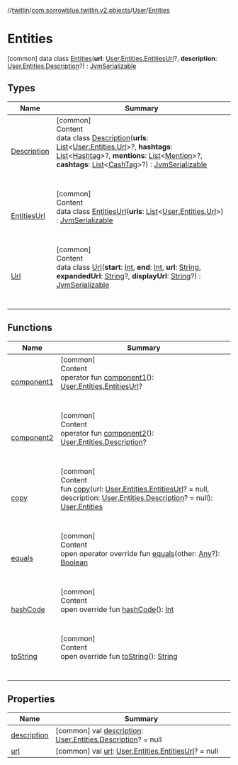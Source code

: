 //[twitlin](../../../index.md)/[com.sorrowblue.twitlin.v2.objects](../../index.md)/[User](../index.md)/[Entities](index.md)



# Entities  
 [common] data class [Entities](index.md)(**url**: [User.Entities.EntitiesUrl](-entities-url/index.md)?, **description**: [User.Entities.Description](-description/index.md)?) : [JvmSerializable](../../../com.sorrowblue.twitlin.annotation/-jvm-serializable/index.md)   


## Types  
  
|  Name|  Summary| 
|---|---|
| <a name="com.sorrowblue.twitlin.v2.objects/User.Entities.Description///PointingToDeclaration/"></a>[Description](-description/index.md)| <a name="com.sorrowblue.twitlin.v2.objects/User.Entities.Description///PointingToDeclaration/"></a>[common]  <br>Content  <br>data class [Description](-description/index.md)(**urls**: [List](https://kotlinlang.org/api/latest/jvm/stdlib/kotlin.collections/-list/index.html)<[User.Entities.Url](-url/index.md)>?, **hashtags**: [List](https://kotlinlang.org/api/latest/jvm/stdlib/kotlin.collections/-list/index.html)<[Hashtag](../../-hashtag/index.md)>?, **mentions**: [List](https://kotlinlang.org/api/latest/jvm/stdlib/kotlin.collections/-list/index.html)<[Mention](../../-mention/index.md)>?, **cashtags**: [List](https://kotlinlang.org/api/latest/jvm/stdlib/kotlin.collections/-list/index.html)<[CashTag](../../-cash-tag/index.md)>?) : [JvmSerializable](../../../com.sorrowblue.twitlin.annotation/-jvm-serializable/index.md)  <br><br><br>
| <a name="com.sorrowblue.twitlin.v2.objects/User.Entities.EntitiesUrl///PointingToDeclaration/"></a>[EntitiesUrl](-entities-url/index.md)| <a name="com.sorrowblue.twitlin.v2.objects/User.Entities.EntitiesUrl///PointingToDeclaration/"></a>[common]  <br>Content  <br>data class [EntitiesUrl](-entities-url/index.md)(**urls**: [List](https://kotlinlang.org/api/latest/jvm/stdlib/kotlin.collections/-list/index.html)<[User.Entities.Url](-url/index.md)>) : [JvmSerializable](../../../com.sorrowblue.twitlin.annotation/-jvm-serializable/index.md)  <br><br><br>
| <a name="com.sorrowblue.twitlin.v2.objects/User.Entities.Url///PointingToDeclaration/"></a>[Url](-url/index.md)| <a name="com.sorrowblue.twitlin.v2.objects/User.Entities.Url///PointingToDeclaration/"></a>[common]  <br>Content  <br>data class [Url](-url/index.md)(**start**: [Int](https://kotlinlang.org/api/latest/jvm/stdlib/kotlin/-int/index.html), **end**: [Int](https://kotlinlang.org/api/latest/jvm/stdlib/kotlin/-int/index.html), **url**: [String](https://kotlinlang.org/api/latest/jvm/stdlib/kotlin/-string/index.html), **expandedUrl**: [String](https://kotlinlang.org/api/latest/jvm/stdlib/kotlin/-string/index.html)?, **displayUrl**: [String](https://kotlinlang.org/api/latest/jvm/stdlib/kotlin/-string/index.html)?) : [JvmSerializable](../../../com.sorrowblue.twitlin.annotation/-jvm-serializable/index.md)  <br><br><br>


## Functions  
  
|  Name|  Summary| 
|---|---|
| <a name="com.sorrowblue.twitlin.v2.objects/User.Entities/component1/#/PointingToDeclaration/"></a>[component1](component1.md)| <a name="com.sorrowblue.twitlin.v2.objects/User.Entities/component1/#/PointingToDeclaration/"></a>[common]  <br>Content  <br>operator fun [component1](component1.md)(): [User.Entities.EntitiesUrl](-entities-url/index.md)?  <br><br><br>
| <a name="com.sorrowblue.twitlin.v2.objects/User.Entities/component2/#/PointingToDeclaration/"></a>[component2](component2.md)| <a name="com.sorrowblue.twitlin.v2.objects/User.Entities/component2/#/PointingToDeclaration/"></a>[common]  <br>Content  <br>operator fun [component2](component2.md)(): [User.Entities.Description](-description/index.md)?  <br><br><br>
| <a name="com.sorrowblue.twitlin.v2.objects/User.Entities/copy/#com.sorrowblue.twitlin.v2.objects.User.Entities.EntitiesUrl?#com.sorrowblue.twitlin.v2.objects.User.Entities.Description?/PointingToDeclaration/"></a>[copy](copy.md)| <a name="com.sorrowblue.twitlin.v2.objects/User.Entities/copy/#com.sorrowblue.twitlin.v2.objects.User.Entities.EntitiesUrl?#com.sorrowblue.twitlin.v2.objects.User.Entities.Description?/PointingToDeclaration/"></a>[common]  <br>Content  <br>fun [copy](copy.md)(url: [User.Entities.EntitiesUrl](-entities-url/index.md)? = null, description: [User.Entities.Description](-description/index.md)? = null): [User.Entities](index.md)  <br><br><br>
| <a name="kotlin/Any/equals/#kotlin.Any?/PointingToDeclaration/"></a>[equals](../../../com.sorrowblue.twitlin.v2.users/-users-api/-expansion/-companion/index.md#%5Bkotlin%2FAny%2Fequals%2F%23kotlin.Any%3F%2FPointingToDeclaration%2F%5D%2FFunctions%2F1930806739)| <a name="kotlin/Any/equals/#kotlin.Any?/PointingToDeclaration/"></a>[common]  <br>Content  <br>open operator override fun [equals](../../../com.sorrowblue.twitlin.v2.users/-users-api/-expansion/-companion/index.md#%5Bkotlin%2FAny%2Fequals%2F%23kotlin.Any%3F%2FPointingToDeclaration%2F%5D%2FFunctions%2F1930806739)(other: [Any](https://kotlinlang.org/api/latest/jvm/stdlib/kotlin/-any/index.html)?): [Boolean](https://kotlinlang.org/api/latest/jvm/stdlib/kotlin/-boolean/index.html)  <br><br><br>
| <a name="kotlin/Any/hashCode/#/PointingToDeclaration/"></a>[hashCode](../../../com.sorrowblue.twitlin.v2.users/-users-api/-expansion/-companion/index.md#%5Bkotlin%2FAny%2FhashCode%2F%23%2FPointingToDeclaration%2F%5D%2FFunctions%2F1930806739)| <a name="kotlin/Any/hashCode/#/PointingToDeclaration/"></a>[common]  <br>Content  <br>open override fun [hashCode](../../../com.sorrowblue.twitlin.v2.users/-users-api/-expansion/-companion/index.md#%5Bkotlin%2FAny%2FhashCode%2F%23%2FPointingToDeclaration%2F%5D%2FFunctions%2F1930806739)(): [Int](https://kotlinlang.org/api/latest/jvm/stdlib/kotlin/-int/index.html)  <br><br><br>
| <a name="kotlin/Any/toString/#/PointingToDeclaration/"></a>[toString](../../../com.sorrowblue.twitlin.v2.users/-users-api/-expansion/-companion/index.md#%5Bkotlin%2FAny%2FtoString%2F%23%2FPointingToDeclaration%2F%5D%2FFunctions%2F1930806739)| <a name="kotlin/Any/toString/#/PointingToDeclaration/"></a>[common]  <br>Content  <br>open override fun [toString](../../../com.sorrowblue.twitlin.v2.users/-users-api/-expansion/-companion/index.md#%5Bkotlin%2FAny%2FtoString%2F%23%2FPointingToDeclaration%2F%5D%2FFunctions%2F1930806739)(): [String](https://kotlinlang.org/api/latest/jvm/stdlib/kotlin/-string/index.html)  <br><br><br>


## Properties  
  
|  Name|  Summary| 
|---|---|
| <a name="com.sorrowblue.twitlin.v2.objects/User.Entities/description/#/PointingToDeclaration/"></a>[description](description.md)| <a name="com.sorrowblue.twitlin.v2.objects/User.Entities/description/#/PointingToDeclaration/"></a> [common] val [description](description.md): [User.Entities.Description](-description/index.md)? = null   <br>
| <a name="com.sorrowblue.twitlin.v2.objects/User.Entities/url/#/PointingToDeclaration/"></a>[url](url.md)| <a name="com.sorrowblue.twitlin.v2.objects/User.Entities/url/#/PointingToDeclaration/"></a> [common] val [url](url.md): [User.Entities.EntitiesUrl](-entities-url/index.md)? = null   <br>

